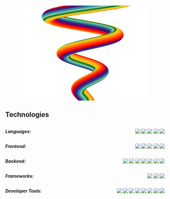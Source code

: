 
<p align="center"><img height="300" width="400" src="./ss/rainbow.gif" alt="rainbow" /></p>
<div>
  <h2>Technologies</h2>
  <h5 style="display: flex; justify-content: space-between; margin: 0; padding: 0;">
    <p >Languages: </p>
    <p ><img src="https://img.shields.io/badge/-HTML5-E34F26?style=flat-square&logo=html5&logoColor=white" />
    <img src="https://img.shields.io/badge/-CSS3-1572B6?style=flat-square&logo=css3" />
    <img src="https://img.shields.io/badge/-JavaScript-black?style=flat-square&logo=javascript" />
    <img src="https://img.shields.io/badge/-Python3-black?style=flat-square&logo=Python" />
    <img src="https://img.shields.io/badge/-TypeScript-007ACC?style=flat-square&logo=typescript" /></p>
  </h5>
  <h5 style="display: flex; justify-content: space-between; margin: 0; padding: 0;">
    <p >Frontend: </p>
    <p ><img src="https://img.shields.io/badge/-ReactJS-black?style=flat-square&logo=react" />
    <img src="https://img.shields.io/badge/-Redux-764ABC?style=flat-square&logo=redux" />
    <img src="https://img.shields.io/badge/-Tailwind_CSS-black?style=flat-square&logo=tailwind%20css" />
    <img src="https://img.shields.io/badge/-Material_UI-0081CB?style=flat-square&logo=material-ui" />
    <img src="https://img.shields.io/badge/-Bootstrap-563D7C?style=flat-square&logo=bootstrap" /></p>
  </h5>
  <h5 style="display: flex; justify-content: space-between; margin: 0; padding: 0;">
    <p >Backend: </p>
    <p ><img src="https://img.shields.io/badge/-NodeJS-black?style=flat-square&logo=Node.js" />
    <img src="https://img.shields.io/badge/-PostgreSQL-336791?style=flat-square&logo=postgresql" />
    <img src="https://img.shields.io/badge/-MongoDB-black?style=flat-square&logo=mongodb" />
    <img src="https://img.shields.io/badge/-GraphQL-E10098?style=flat-square&logo=graphql" />
    <img src="https://img.shields.io/badge/-Apollo%20GraphQL-311C87?style=flat-square&logo=apollo-graphql" />
    <img src="https://img.shields.io/badge/Amazon%20AWS-232F3E?style=flat-square&logo=amazon-aws" />
    <img src="https://img.shields.io/badge/JWT-000000?style=flat-square&logo=json-web-tokens" /></p>
  </h5>
  <h5 style="display: flex; justify-content: space-between; margin: 0; padding: 0;">
    <p >Frameworks: </p>
    <p ><img src="https://img.shields.io/badge/-NextJS-black?style=flat-square&logo=next.js" />
    <img src="https://img.shields.io/badge/-Django-darkgreen?style=flat-square&logo=django" />
    <img src="https://img.shields.io/badge/-Flask-black?style=flat-square&logo=flask" /></p>
  </h5>
  <h5 style="display: flex; justify-content: space-between; margin: 0; padding: 0;">
    <p >Developer Tools: </p>
    <p ><img src="https://img.shields.io/badge/-Jest-C21325?style=flat-square&logo=jest" />
    <img src="https://img.shields.io/badge/-Jupyter-black?style=flat-square&logo=jupyter" />
    <img src="https://img.shields.io/badge/-Git-black?style=flat-square&logo=git" />
    <img src="https://img.shields.io/badge/-GitHub-181717?style=flat-square&logo=github" />
    <img src="https://img.shields.io/badge/-Heroku-430098?style=flat-square&logo=heroku" />
    <img src="https://img.shields.io/badge/-VS_Code-007ACC?style=flat-square&logo=visual-studio-code" />
    <img src="https://img.shields.io/badge/-GIMP-5C5543?style=flat-square&logo=gimp" />
    <img src="https://img.shields.io/badge/-Insomnia-5849BE?style=flat-square&logo=insomnia" /></p>
  </h5>
</div>




<!--
**ahonore42/ahonore42** is a ✨ _special_ ✨ repository because its `README.md` (this file) appears on your GitHub profile.

Here are some ideas to get you started:

- 🔭 I’m currently working on ...
- 🌱 I’m currently learning ...
- 👯 I’m looking to collaborate on ...
- 🤔 I’m looking for help with ...
- 💬 Ask me about ...
- 📫 How to reach me: ...

-->

